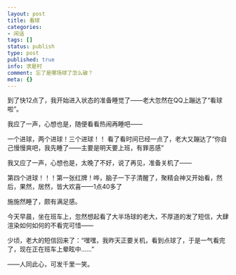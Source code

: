 ```yaml
---
layout: post
title: 看球
categories:
- 闲话
tags: []
status: publish
type: post
published: true
info: 求是村
comment: 忘了是哪场球了怎么破？
meta: {}
---
```



到了快12点了，我开始进入状态的准备睡觉了——老大忽然在QQ上蹦达了“看球啦”。

我应了一声，心想也是，随便看看热闹再睡吧——

一个进球，两个进球！三个进球！！ 看了看时间已经一点了，老大又蹦达了“你自己慢慢爽吧，我先睡了——主要是明天要上班，有罪恶感”

我又应了一声，心想也是，太晚了不好，说了再见，准备关机了——

第四个进球！！！第一张红牌！哗，脑子一下子清醒了，聚精会神又开始看，然后，果然，居然，皆大欢喜——1点40多了

施施然睡了，颇有满足感。

今天早晨，坐在班车上，忽然想起看了大半场球的老大，不厚道的发了短信，大肆渲染如何如何的不看完可惜——

少顷，老大的短信回来了：“嘿嘿，我昨天正要关机，看到点球了，于是一气看完了，现在正在班车上晕眩中……”

——人同此心，可发千里一笑。
